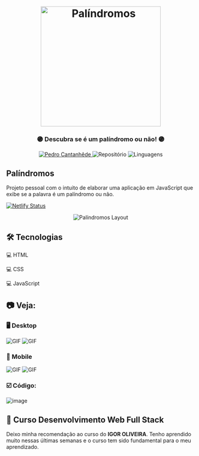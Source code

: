 <h1 align="center">
    <img alt="Palíndromos" title="Palíndromos" src="github/logo.png" width="320px" />
</h1>

<div align="center">
    <h3> 🟣 Descubra se é um palíndromo ou não! 🟣 </h3>
    <a href="https://github.com/PedroCantanhede" target="_blank">
      <img src="https://img.shields.io/static/v1?label=Author&message=PedroCantanhede&color=aa52f7&style=for-the-badge" target="_blank" alt="Pedro Cantanhêde">
    </a>
    <img src="https://img.shields.io/github/repo-size/PedroCantanhede/Palindromos?color=aa52f7&style=for-the-badge" alt="Repositório"> 
    <img src="https://img.shields.io/github/languages/count/PedroCantanhede/Palindromos?color=aa52f7&style=for-the-badge" alt="Linguagens">
</div>

## Palíndromos

Projeto pessoal com o intuito de elaborar uma aplicação em JavaScript que exibe se a palavra é um palíndromo ou não.

[![Netlify Status](https://api.netlify.com/api/v1/badges/c0a8e42d-208a-41cd-aabe-c5f405a37e3b/deploy-status)]()

<div align="center" >
  <img alt="Palíndromos Layout" title="Palíndromos" src="github/layout.png"/>
</div>

## 🛠️ Tecnologias

💻 HTML

💻 CSS

💻 JavaScript


## :camera: Veja:

### 🖥️ Desktop

![GIF](github/desktop.gif)
![GIF](github/desktop2.gif)

### 📱 Mobile

![GIF](github/mobile.gif)
![GIF](github/mobile2.gif)


### ☑️ Código:

![image](github/codigo.JPG)

## 🌟 Curso Desenvolvimento Web Full Stack

Deixo minha recomendação ao curso do **IGOR OLIVEIRA**. Tenho aprendido muito nessas últimas semanas e o curso tem sido fundamental para o meu aprendizado.

